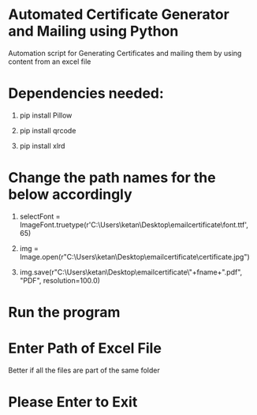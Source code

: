 # Automated Certificate Generator and Mailing using Python

Automation script for Generating Certificates and mailing them by using content from an excel file

# Dependencies needed:

1. pip install Pillow

2. pip install qrcode

3. pip install xlrd

# Change the path names for the below accordingly

1. selectFont = ImageFont.truetype(r'C:\Users\ketan\Desktop\emailcertificate\font.ttf', 65)

2. img = Image.open(r"C:\Users\ketan\Desktop\emailcertificate\certificate.jpg")

3. img.save(r"C:\Users\ketan\Desktop\emailcertificate\\"+fname+".pdf", "PDF", resolution=100.0)

# Run the program 

# Enter Path of Excel File 
Better if all the files are part of the same folder

# Please Enter to Exit
